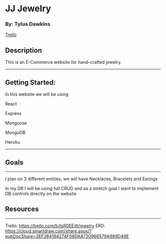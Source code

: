 # JJ Jewelry
### By: Tylus Dawkins
[Trello](https://trello.com/b/tsR0EEdt/jewelry)
## Description
This is an E-Commerce website for hand-crafted jewelry.
***
## Getting Started:
In this website we will be using 

React

Express

Mongoose

MongoDB

Heroku
***
## Goals
***
I plan on 3 different entities, we will have Necklaces, Bracelets and Earings

In my DB I will be using full CRUD and as a stretch goal I want to implement DB controls directly on the website

## Resources
***
Trello: https://trello.com/b/tsR0EEdt/jewelry
ERD: https://cloud.smartdraw.com/share.aspx/?pubDocShare=3EF284194274F06DA8730966579A989D49E